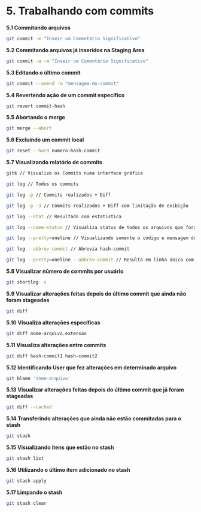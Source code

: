 # 5. Trabalhando com commits

**5.1 Commitando arquivos**
```bash
git commit -m "Inseir um Comentário Significativo"
```

**5.2 Commitando arquivos já inseridos na Staging Area**
```bash
git commit -a -m "Inseir um Comentário Significativo"
```

**5.3 Editando o último commit**
```bash
git commit --amend -m "mensagem-do-commit"
```

**5.4 Revertendo ação de um commit específico**
```bash
git revert commit-hash
```

**5.5 Abortando o merge**
```bash
git merge --abort
```

**5.6 Excluindo um commit local**
```bash
git reset --hard numero-hash-commit
```

**5.7 Visualizando relatório de commits**
```bash
gitk // Visualize os Commits numa interface gráfica

git log // Todos os commits

git log -p // Commits realizados + Diff

git log -p -3 // Commits realizados + Diff com limitação de exibição

git log --stat // Resultado com estatistica

git log --name-status // Visualiza status de todos os arquivos que foram modificados

git log --pretty=oneline // Visualizando somente o código e mensagem de cada commit

git log --abbrev-commit // Abrevia hash-commit

git log --pretty=oneline --abbrev-commit // Resulta em linha única com hash-commit abreviada

```

**5.8 Visualizar número de commits por usuário**
```bash
git shortlog -s
```

**5.9 Visualizar alterações feitas depois do último commit que ainda não foram stageadas**
```bash
git diff
```

**5.10 Visualiza alterações específicas**
```bash
git diff nome-arquivo.extensao
```

**5.11 Visualiza alterações entre commits**
```bash
git diff hash-commit1 hash-commit2
```

**5.12 Identificando User que fez alterações em determinado arquivo**
```bash
git blame 'nome-arquivo'
```

**5.13 Visualizar alterações feitas depois do último commit que já foram stageadas**
```bash
git diff --cached
```

**5.14 Transferindo alterações que ainda não estão commitadas para o stash**
```bash
git stash
```

**5.15 Visualizando itens que estão no stash**
```bash
git stash list
```

**5.16 Utilizando o último item adicionado no stash**
```bash
git stash apply
```

**5.17 Limpando o stash**
```bash
git stash clear
```
